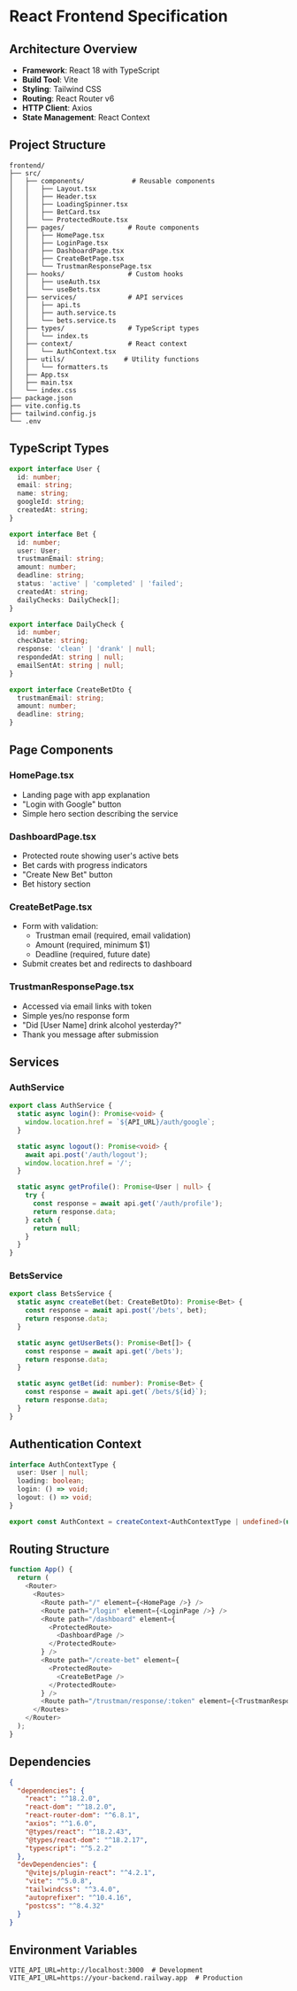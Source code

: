 # React Frontend Specification

## Architecture Overview
- **Framework**: React 18 with TypeScript
- **Build Tool**: Vite
- **Styling**: Tailwind CSS
- **Routing**: React Router v6
- **HTTP Client**: Axios
- **State Management**: React Context

## Project Structure
```
frontend/
├── src/
│   ├── components/            # Reusable components
│   │   ├── Layout.tsx
│   │   ├── Header.tsx
│   │   ├── LoadingSpinner.tsx
│   │   ├── BetCard.tsx
│   │   └── ProtectedRoute.tsx
│   ├── pages/                # Route components
│   │   ├── HomePage.tsx
│   │   ├── LoginPage.tsx
│   │   ├── DashboardPage.tsx
│   │   ├── CreateBetPage.tsx
│   │   └── TrustmanResponsePage.tsx
│   ├── hooks/                # Custom hooks
│   │   ├── useAuth.tsx
│   │   └── useBets.tsx
│   ├── services/             # API services
│   │   ├── api.ts
│   │   ├── auth.service.ts
│   │   └── bets.service.ts
│   ├── types/                # TypeScript types
│   │   └── index.ts
│   ├── context/              # React context
│   │   └── AuthContext.tsx
│   ├── utils/               # Utility functions
│   │   └── formatters.ts
│   ├── App.tsx
│   ├── main.tsx
│   └── index.css
├── package.json
├── vite.config.ts
├── tailwind.config.js
└── .env
```

## TypeScript Types
```typescript
export interface User {
  id: number;
  email: string;
  name: string;
  googleId: string;
  createdAt: string;
}

export interface Bet {
  id: number;
  user: User;
  trustmanEmail: string;
  amount: number;
  deadline: string;
  status: 'active' | 'completed' | 'failed';
  createdAt: string;
  dailyChecks: DailyCheck[];
}

export interface DailyCheck {
  id: number;
  checkDate: string;
  response: 'clean' | 'drank' | null;
  respondedAt: string | null;
  emailSentAt: string | null;
}

export interface CreateBetDto {
  trustmanEmail: string;
  amount: number;
  deadline: string;
}
```

## Page Components

### HomePage.tsx
- Landing page with app explanation
- "Login with Google" button
- Simple hero section describing the service

### DashboardPage.tsx
- Protected route showing user's active bets
- Bet cards with progress indicators
- "Create New Bet" button
- Bet history section

### CreateBetPage.tsx
- Form with validation:
  - Trustman email (required, email validation)
  - Amount (required, minimum $1)
  - Deadline (required, future date)
- Submit creates bet and redirects to dashboard

### TrustmanResponsePage.tsx
- Accessed via email links with token
- Simple yes/no response form
- "Did [User Name] drink alcohol yesterday?"
- Thank you message after submission

## Services

### AuthService
```typescript
export class AuthService {
  static async login(): Promise<void> {
    window.location.href = `${API_URL}/auth/google`;
  }

  static async logout(): Promise<void> {
    await api.post('/auth/logout');
    window.location.href = '/';
  }

  static async getProfile(): Promise<User | null> {
    try {
      const response = await api.get('/auth/profile');
      return response.data;
    } catch {
      return null;
    }
  }
}
```

### BetsService
```typescript
export class BetsService {
  static async createBet(bet: CreateBetDto): Promise<Bet> {
    const response = await api.post('/bets', bet);
    return response.data;
  }

  static async getUserBets(): Promise<Bet[]> {
    const response = await api.get('/bets');
    return response.data;
  }

  static async getBet(id: number): Promise<Bet> {
    const response = await api.get(`/bets/${id}`);
    return response.data;
  }
}
```

## Authentication Context
```typescript
interface AuthContextType {
  user: User | null;
  loading: boolean;
  login: () => void;
  logout: () => void;
}

export const AuthContext = createContext<AuthContextType | undefined>(undefined);
```

## Routing Structure
```typescript
function App() {
  return (
    <Router>
      <Routes>
        <Route path="/" element={<HomePage />} />
        <Route path="/login" element={<LoginPage />} />
        <Route path="/dashboard" element={
          <ProtectedRoute>
            <DashboardPage />
          </ProtectedRoute>
        } />
        <Route path="/create-bet" element={
          <ProtectedRoute>
            <CreateBetPage />
          </ProtectedRoute>
        } />
        <Route path="/trustman/response/:token" element={<TrustmanResponsePage />} />
      </Routes>
    </Router>
  );
}
```

## Dependencies
```json
{
  "dependencies": {
    "react": "^18.2.0",
    "react-dom": "^18.2.0",
    "react-router-dom": "^6.8.1",
    "axios": "^1.6.0",
    "@types/react": "^18.2.43",
    "@types/react-dom": "^18.2.17",
    "typescript": "^5.2.2"
  },
  "devDependencies": {
    "@vitejs/plugin-react": "^4.2.1",
    "vite": "^5.0.8",
    "tailwindcss": "^3.4.0",
    "autoprefixer": "^10.4.16",
    "postcss": "^8.4.32"
  }
}
```

## Environment Variables
```
VITE_API_URL=http://localhost:3000  # Development
VITE_API_URL=https://your-backend.railway.app  # Production
```